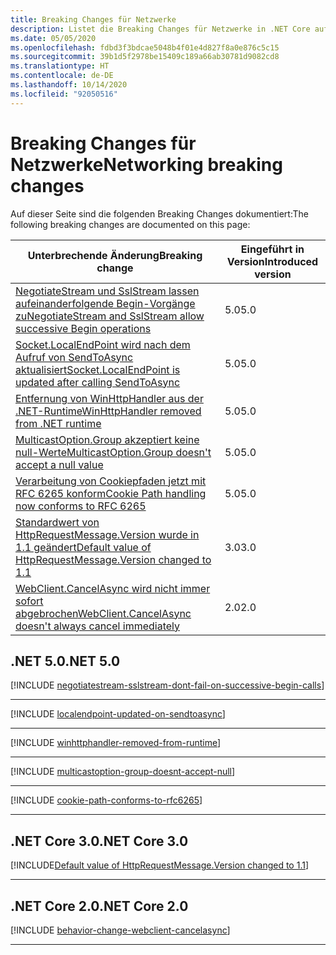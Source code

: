 ```yaml
---
title: Breaking Changes für Netzwerke
description: Listet die Breaking Changes für Netzwerke in .NET Core auf.
ms.date: 05/05/2020
ms.openlocfilehash: fdbd3f3bdcae5048b4f01e4d827f8a0e876c5c15
ms.sourcegitcommit: 39b1d5f2978be15409c189a66ab30781d9082cd8
ms.translationtype: HT
ms.contentlocale: de-DE
ms.lasthandoff: 10/14/2020
ms.locfileid: "92050516"
---
```

# <a name="networking-breaking-changes"></a><span data-ttu-id="acc61-103">Breaking Changes für Netzwerke</span><span class="sxs-lookup"><span data-stu-id="acc61-103">Networking breaking changes</span></span>

<span data-ttu-id="acc61-104">Auf dieser Seite sind die folgenden Breaking Changes dokumentiert:</span><span class="sxs-lookup"><span data-stu-id="acc61-104">The following breaking changes are documented on this page:</span></span>

| <span data-ttu-id="acc61-105">Unterbrechende Änderung</span><span class="sxs-lookup"><span data-stu-id="acc61-105">Breaking change</span></span> | <span data-ttu-id="acc61-106">Eingeführt in Version</span><span class="sxs-lookup"><span data-stu-id="acc61-106">Introduced version</span></span> |
| - | - |
| [<span data-ttu-id="acc61-107">NegotiateStream und SslStream lassen aufeinanderfolgende Begin-Vorgänge zu</span><span class="sxs-lookup"><span data-stu-id="acc61-107">NegotiateStream and SslStream allow successive Begin operations</span></span>](#negotiatestream-and-sslstream-allow-successive-begin-operations) | <span data-ttu-id="acc61-108">5.0</span><span class="sxs-lookup"><span data-stu-id="acc61-108">5.0</span></span> |
| [<span data-ttu-id="acc61-109">Socket.LocalEndPoint wird nach dem Aufruf von SendToAsync aktualisiert</span><span class="sxs-lookup"><span data-stu-id="acc61-109">Socket.LocalEndPoint is updated after calling SendToAsync</span></span>](#socketlocalendpoint-is-updated-after-calling-sendtoasync) | <span data-ttu-id="acc61-110">5.0</span><span class="sxs-lookup"><span data-stu-id="acc61-110">5.0</span></span> |
| [<span data-ttu-id="acc61-111">Entfernung von WinHttpHandler aus der .NET-Runtime</span><span class="sxs-lookup"><span data-stu-id="acc61-111">WinHttpHandler removed from .NET runtime</span></span>](#winhttphandler-removed-from-net-runtime) | <span data-ttu-id="acc61-112">5.0</span><span class="sxs-lookup"><span data-stu-id="acc61-112">5.0</span></span> |
| [<span data-ttu-id="acc61-113">MulticastOption.Group akzeptiert keine null-Werte</span><span class="sxs-lookup"><span data-stu-id="acc61-113">MulticastOption.Group doesn't accept a null value</span></span>](#multicastoptiongroup-doesnt-accept-a-null-value) | <span data-ttu-id="acc61-114">5.0</span><span class="sxs-lookup"><span data-stu-id="acc61-114">5.0</span></span> |
| [<span data-ttu-id="acc61-115">Verarbeitung von Cookiepfaden jetzt mit RFC 6265 konform</span><span class="sxs-lookup"><span data-stu-id="acc61-115">Cookie Path handling now conforms to RFC 6265</span></span>](#cookie-path-handling-now-conforms-to-rfc-6265) | <span data-ttu-id="acc61-116">5.0</span><span class="sxs-lookup"><span data-stu-id="acc61-116">5.0</span></span> |
| [<span data-ttu-id="acc61-117">Standardwert von HttpRequestMessage.Version wurde in 1.1 geändert</span><span class="sxs-lookup"><span data-stu-id="acc61-117">Default value of HttpRequestMessage.Version changed to 1.1</span></span>](#default-value-of-httprequestmessageversion-changed-to-11) | <span data-ttu-id="acc61-118">3.0</span><span class="sxs-lookup"><span data-stu-id="acc61-118">3.0</span></span> |
| [<span data-ttu-id="acc61-119">WebClient.CancelAsync wird nicht immer sofort abgebrochen</span><span class="sxs-lookup"><span data-stu-id="acc61-119">WebClient.CancelAsync doesn't always cancel immediately</span></span>](#webclientcancelasync-doesnt-always-cancel-immediately) | <span data-ttu-id="acc61-120">2.0</span><span class="sxs-lookup"><span data-stu-id="acc61-120">2.0</span></span> |

## <a name="net-50"></a><span data-ttu-id="acc61-121">.NET 5.0</span><span class="sxs-lookup"><span data-stu-id="acc61-121">.NET 5.0</span></span>

[!INCLUDE [negotiatestream-sslstream-dont-fail-on-successive-begin-calls](../../../includes/core-changes/networking/5.0/negotiatestream-sslstream-dont-fail-on-successive-begin-calls.md)]

***

[!INCLUDE [localendpoint-updated-on-sendtoasync](../../../includes/core-changes/networking/5.0/localendpoint-updated-on-sendtoasync.md)]

***

[!INCLUDE [winhttphandler-removed-from-runtime](../../../includes/core-changes/networking/5.0/winhttphandler-removed-from-runtime.md)]

***

[!INCLUDE [multicastoption-group-doesnt-accept-null](../../../includes/core-changes/networking/5.0/multicastoption-group-doesnt-accept-null.md)]

***

[!INCLUDE [cookie-path-conforms-to-rfc6265](../../../includes/core-changes/networking/5.0/cookie-path-conforms-to-rfc6265.md)]

***

## <a name="net-core-30"></a><span data-ttu-id="acc61-122">.NET Core 3.0</span><span class="sxs-lookup"><span data-stu-id="acc61-122">.NET Core 3.0</span></span>

[!INCLUDE[Default value of HttpRequestMessage.Version changed to 1.1](~/includes/core-changes/networking/3.0/httprequestmessage-version-change.md)]

***

## <a name="net-core-20"></a><span data-ttu-id="acc61-123">.NET Core 2.0</span><span class="sxs-lookup"><span data-stu-id="acc61-123">.NET Core 2.0</span></span>

[!INCLUDE [behavior-change-webclient-cancelasync](../../../includes/core-changes/networking/2.0/behavior-change-webclient-cancelasync.md)]

***
